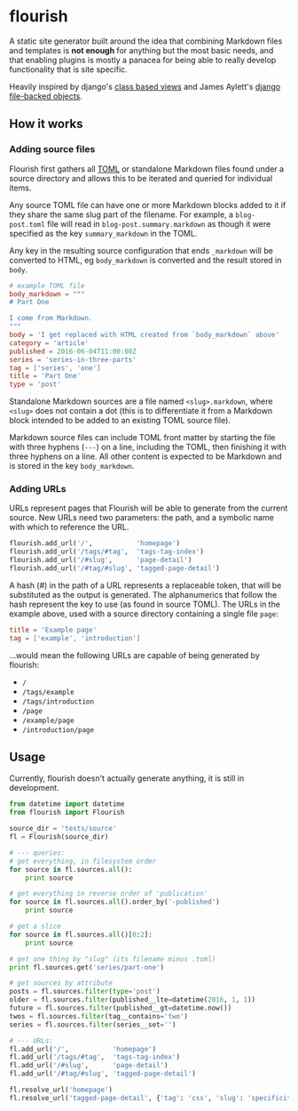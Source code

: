 flourish
========

A static site generator built around the idea that combining Markdown files
and templates is **not enough** for anything but the most basic needs, and
that enabling plugins is mostly a panacea for being able to really develop
functionality that is site specific.

Heavily inspired by django's [class based views][cbv] and James Aylett's
[django file-backed objects][dfbo].


How it works
------------

### Adding source files

Flourish first gathers all [TOML][toml] or standalone Markdown files found
under a source directory and allows this to be iterated and queried for
individual items.

Any source TOML file can have one or more Markdown blocks added to it
if they share the same slug part of the filename. For example, a
`blog-post.toml` file will read in `blog-post.summary.markdown` as
though it were specified as the key `summary_markdown` in the TOML.

Any key in the resulting source configuration that ends `_markdown`
will be converted to HTML, eg `body_markdown` is converted and the 
result stored in `body`.

```toml
# example TOML file 
body_markdown = """
# Part One

I come from Markdown.
"""
body = 'I get replaced with HTML created from `body_markdown` above'
category = 'article'
published = 2016-06-04T11:00:00Z
series = 'series-in-three-parts'
tag = ['series', 'one']
title = 'Part One'
type = 'post'
```

Standalone Markdown sources are a file named `<slug>.markdown`, where `<slug>`
does not contain a dot (this is to differentiate it from a Markdown block
intended to be added to an existing TOML source file).

Markdown source files can include TOML front matter by starting the file with
three hyphens (`---`) on a line, including the TOML, then finishing it with
three hyphens on a line. All other content is expected to be Markdown and is
stored in the key `body_markdown`.

### Adding URLs

URLs represent pages that Flourish will be able to generate from the current
source. New URLs need two parameters: the path, and a symbolic name with which
to reference the URL.

```python
flourish.add_url('/',           'homepage')
flourish.add_url('/tags/#tag',  'tags-tag-index')
flourish.add_url('/#slug',      'page-detail')
flourish.add_url('/#tag/#slug', 'tagged-page-detail')
```

A hash (#) in the path of a URL represents a replaceable token, that will be
substituted as the output is generated. The alphanumerics that follow the hash
represent the key to use (as found in source TOML). The URLs in the example
above, used with a source directory containing a single file `page`:

```toml
title = 'Example page'
tag = ['example', 'introduction']
```

...would mean the following URLs are capable of being generated by flourish:

* `/`
* `/tags/example`
* `/tags/introduction`
* `/page`
* `/example/page`
* `/introduction/page`


Usage
-----

Currently, flourish doesn't actually generate anything, it is still in
development.

```python
from datetime import datetime
from flourish import Flourish

source_dir = 'tests/source'
fl = Flourish(source_dir)

# --- queries:
# get everything, in filesystem order
for source in fl.sources.all():
    print source

# get everything in reverse order of 'publication'
for source in fl.sources.all().order_by('-published')
    print source

# get a slice
for source in fl.sources.all()[0:2]:
    print source

# get one thing by "slug" (its filename minus .toml)
print fl.sources.get('series/part-one')

# get sources by attribute
posts = fl.sources.filter(type='post')
older = fl.sources.filter(published__lte=datetime(2016, 1, 1))
future = fl.sources.filter(published__gt=datetime.now())
twos = fl.sources.filter(tag__contains='two')
series = fl.sources.filter(series__set='')

# --- URLs:
fl.add_url('/',           'homepage')
fl.add_url('/tags/#tag',  'tags-tag-index')
fl.add_url('/#slug',      'page-detail')
fl.add_url('/#tag/#slug', 'tagged-page-detail')

fl.resolve_url('homepage')
fl.resolve_url('tagged-page-detail', {'tag': 'css', 'slug': 'specificity'})
```



[toml]: https://github.com/toml-lang/toml
[md]: http://daringfireball.net/projects/markdown/
[cbv]: https://docs.djangoproject.com/en/stable/topics/class-based-views/
[dfbo]: https://github.com/jaylett/django-filebacked-objects
